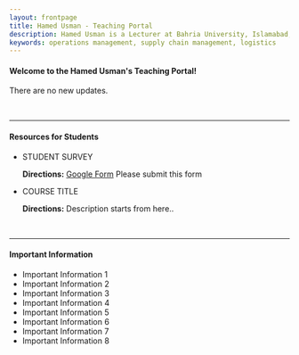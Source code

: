 ```yaml
---
layout: frontpage
title: Hamed Usman - Teaching Portal
description: Hamed Usman is a Lecturer at Bahria University, Islamabad, Pakistan. 
keywords: operations management, supply chain management, logistics
---
```


<h4>Welcome to the Hamed Usman's Teaching Portal!</h4>
<p>There are no new updates.</p>

<br/>

---

<h4>Resources for Students</h4>
<ul>
<li>STUDENT SURVEY</li>
<div class="summary"><p><strong>Directions:</strong> <a href="https://www.google.com">Google Form</a> Please submit this form</p></div>

<li>COURSE TITLE</li>
<div class="summary"><p><strong>Directions:</strong> Description starts from here..</p></div>
</ul>

<br/>

---

<h4>Important Information</h4>
<ul>
<li>Important Information 1</li>
<li>Important Information 2</li>
<li>Important Information 3</li>
<li>Important Information 4</li>
<li>Important Information 5</li>
<li>Important Information 6</li>
<li>Important Information 7</li>
<li>Important Information 8</li>
</ul>

